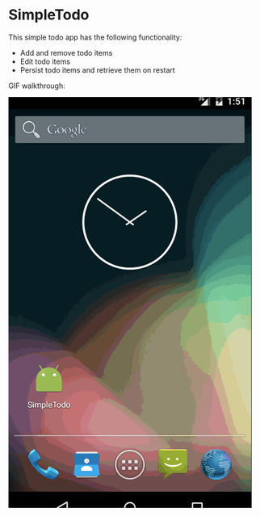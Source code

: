 # SimpleTodo

This simple todo app has the following functionality:
- Add and remove todo items
- Edit todo items
- Persist todo items and retrieve them on restart

GIF walkthrough:

![Screenshot](walkthrough.gif)
